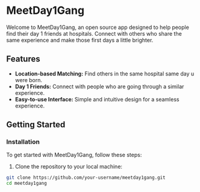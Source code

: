 # MeetDay1Gang

Welcome to MeetDay1Gang, an open source app designed to help people find their day 1 friends at hospitals. Connect with others who share the same experience and make those first days a little brighter.

## Features

- **Location-based Matching:** Find others in the same hospital same day u were born.
- **Day 1 Friends:** Connect with people who are going through a similar experience.
- **Easy-to-use Interface:** Simple and intuitive design for a seamless experience.

## Getting Started

### Installation

To get started with MeetDay1Gang, follow these steps:

1. Clone the repository to your local machine:

```bash
git clone https://github.com/your-username/meetday1gang.git
cd meetday1gang

